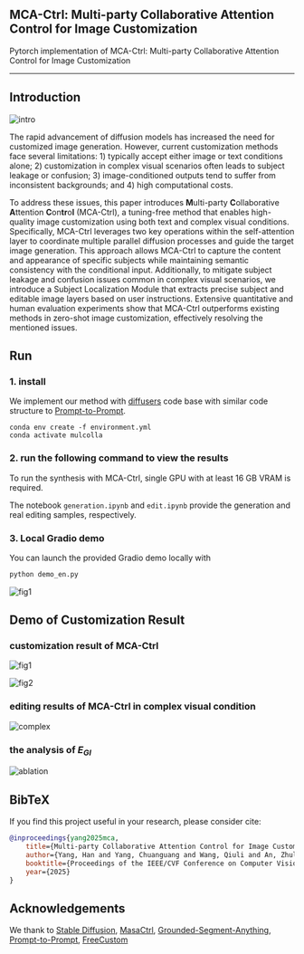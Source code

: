 ## MCA-Ctrl: Multi-party Collaborative Attention Control for Image Customization

Pytorch implementation of MCA-Ctrl: Multi-party Collaborative Attention Control for Image Customization

---

## Introduction

![intro](fig/intro.png)

The rapid advancement of diffusion models has increased the need for customized image generation. However, current customization methods face several limitations: 1) typically accept either image or text conditions alone; 2) customization in complex visual scenarios often leads to subject leakage or confusion; 3) image-conditioned outputs tend to suffer from inconsistent backgrounds; and 4) high computational costs.

To address these issues, this paper introduces **M**ulti-party **C**ollaborative **A**ttention **C**on**tr**o**l** (MCA-Ctrl), a tuning-free method that enables high-quality image customization using both text and complex visual conditions. Specifically, MCA-Ctrl leverages two key operations within the self-attention layer to coordinate multiple parallel diffusion processes and guide the target image generation. This approach allows MCA-Ctrl to capture the content and appearance of specific subjects while maintaining semantic consistency with the conditional input. Additionally, to mitigate subject leakage and confusion issues common in complex visual scenarios, we introduce a Subject Localization Module that extracts precise subject and editable image layers based on user instructions. Extensive quantitative and human evaluation experiments  show that MCA-Ctrl outperforms existing methods in zero-shot image customization, effectively resolving the mentioned issues.

## Run

### 1. install

We implement our method with [diffusers](https://github.com/huggingface/diffusers) code base with similar code structure to [Prompt-to-Prompt](https://github.com/google/prompt-to-prompt).

```base
conda env create -f environment.yml
conda activate mulcolla
```

### 2. run the following command to view the results

To run the synthesis with MCA-Ctrl, single GPU with at least 16 GB VRAM is required. 

The notebook `generation.ipynb` and `edit.ipynb` provide the generation and real editing samples, respectively.

### 3. Local Gradio demo

You can launch the provided Gradio demo locally with

```bash
python demo_en.py
```

![fig1](fig/demo.png)

## Demo of Customization Result

### customization result of MCA-Ctrl

![fig1](fig/fig1.png)

![fig2](fig/fig2.png)

### editing results of MCA-Ctrl in complex visual condition

![complex](fig/complex.png)

### the analysis of $E_{GI}$

![ablation](fig/ablation.png)

## BibTeX
If you find this project useful in your research, please consider cite:

```bibtex
@inproceedings{yang2025mca,
    title={Multi-party Collaborative Attention Control for Image Customization},
    author={Yang, Han and Yang, Chuanguang and Wang, Qiuli and An, Zhulin and Feng, Weilun and Huang, Libo and Xu, Yongjun},
    booktitle={Proceedings of the IEEE/CVF Conference on Computer Vision and Pattern Recognition},
    year={2025}
}
```

## Acknowledgements
We thank to [Stable Diffusion](https://github.com/CompVis/stable-diffusion), [MasaCtrl](https://github.com/TencentARC/MasaCtrl), [Grounded-Segment-Anything](https://github.com/IDEA-Research/Grounded-Segment-Anything), [Prompt-to-Prompt](https://github.com/google/prompt-to-prompt), [FreeCustom](https://github.com/aim-uofa/FreeCustom)